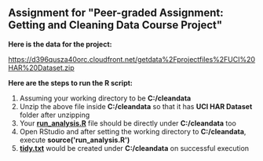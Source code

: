 ## Assignment for "Peer-graded Assignment: Getting and Cleaning Data Course Project"

**Here is the data for the project:**

https://d396qusza40orc.cloudfront.net/getdata%2Fprojectfiles%2FUCI%20HAR%20Dataset.zip

**Here are the steps to run the R script:**

1. Assuming your working directory to be **C:/cleandata**
2. Unzip the above file inside **C:/cleandata** so that it has **UCI HAR Dataset** folder after unzipping
3. Your **[run_analysis.R](run_analysis.R)** file should be directly under **C:/cleandata** too
4. Open RStudio and after setting the working directory to **C:/cleandata**, execute **source('run_analysis.R')**
5. **[tidy.txt](tidy.txt)** would be created under **C:/cleandata** on successful execution



